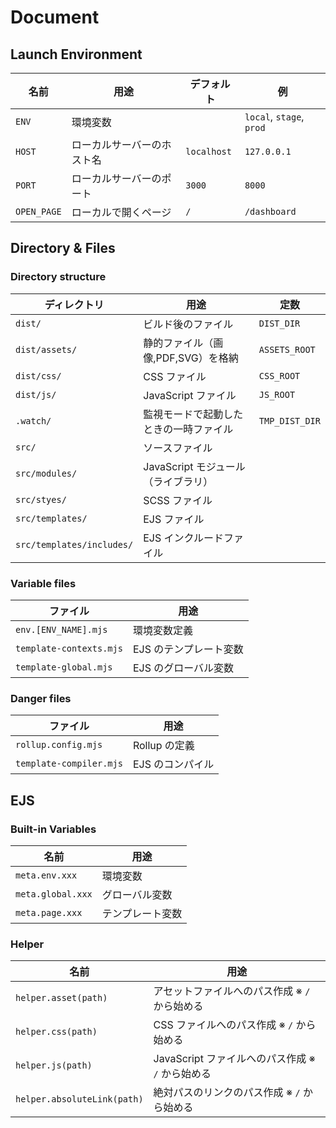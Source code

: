 # Document

## Launch Environment

| 名前          | 用途            | デフォルト       | 例                        |
|-------------|---------------|-------------|--------------------------|
| `ENV`       | 環境変数          |             | `local`, `stage`, `prod` |
| `HOST`      | ローカルサーバーのホスト名 | `localhost` | `127.0.0.1`              |
| `PORT`      | ローカルサーバーのポート  | `3000`      | `8000`                   |
| `OPEN_PAGE` | ローカルで開くページ    | `/`         | `/dashboard`             |

## Directory & Files

### Directory structure

| ディレクトリ                    | 用途                      | 定数             |
|---------------------------|-------------------------|----------------|
| `dist/`                   | ビルド後のファイル               | `DIST_DIR`     |
| `dist/assets/`            | 静的ファイル（画像,PDF,SVG）を格納   | `ASSETS_ROOT`  |
| `dist/css/`               | CSS ファイル                | `CSS_ROOT`     |
| `dist/js/`                | JavaScript ファイル         | `JS_ROOT`      |
| `.watch/`                 | 監視モードで起動したときの一時ファイル     | `TMP_DIST_DIR` |
| `src/`                    | ソースファイル                 |                |
| `src/modules/`            | JavaScript モジュール（ライブラリ） |                |
| `src/styes/`              | SCSS ファイル               |                |
| `src/templates/`          | EJS ファイル                |                |
| `src/templates/includes/` | EJS インクルードファイル          |                |

### Variable files

| ファイル                    | 用途            |
|-------------------------|---------------|
| `env.[ENV_NAME].mjs`    | 環境変数定義        |
| `template-contexts.mjs` | EJS のテンプレート変数 |
| `template-global.mjs`   | EJS のグローバル変数  |

### Danger files

| ファイル                    | 用途         |
|-------------------------|------------|
| `rollup.config.mjs`     | Rollup の定義 |
| `template-compiler.mjs` | EJS のコンパイル |

## EJS

### Built-in Variables

| 名前                         | 用途       |
|----------------------------|----------|
| `meta.env.xxx`             | 環境変数     |
| `meta.global.xxx`          | グローバル変数  |
| `meta.page.xxx`            | テンプレート変数 |

### Helper

| 名前                          | 用途                                |
|-----------------------------|-----------------------------------|
| `helper.asset(path)`        | アセットファイルへのパス作成 ※ `/` から始める        |
| `helper.css(path)`          | CSS ファイルへのパス作成 ※ `/` から始める        |
| `helper.js(path)`           | JavaScript ファイルへのパス作成 ※ `/` から始める |
| `helper.absoluteLink(path)` | 絶対パスのリンクのパス作成 ※ `/` から始める         |
